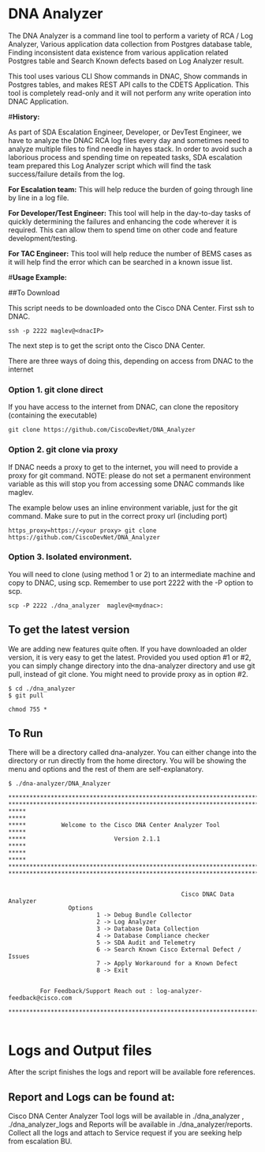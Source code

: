 # DNA Analyzer

The  DNA Analyzer is a command line tool to perform a variety of RCA / Log Analyzer, Various application data collection from Postgres database table, Finding inconsistent data existence from various application related Postgres table and Search Known defects based on Log Analyzer result.

This tool uses various CLI Show commands in DNAC, Show commands in Postgres tables, and makes REST API calls to the CDETS Application. This tool is completely read-only and it will not perform any write operation into DNAC Application.
 
#**History:**

As part of  SDA Escalation Engineer, Developer, or DevTest Engineer, we have to analyze the DNAC RCA log files every day and sometimes need to analyze multiple files to find needle in hayes stack. In order to avoid such a laborious process and spending time on repeated tasks, SDA escalation team prepared this Log Analyzer script which will find the task success/failure details from the log.

**For Escalation team:**
This will help reduce the burden of going through line by line in a log file.

**For Developer/Test Engineer:**
This tool will help in the day-to-day tasks of quickly determining the failures and enhancing the code wherever it is required. This can allow them to spend time on other code and feature development/testing.

**For TAC Engineer:**
This tool will help reduce the number of BEMS cases as it will help find the error which can be searched in a known issue list.


#**Usage Example:**


##To Download

This script needs to be downloaded onto the Cisco DNA Center.  First ssh to DNAC.

```
ssh -p 2222 maglev@<dnacIP>
```

The next step is to get the script onto the Cisco DNA Center.  

There are three ways of doing this, depending on access from DNAC to the internet
 
### Option 1.  git clone direct
If you have access to the internet from DNAC, can clone the repository (containing the executable)

```
git clone https://github.com/CiscoDevNet/DNA_Analyzer
```
### Option 2. git clone via proxy
If DNAC needs a proxy to get to the internet, you will need to provide a proxy for git command.
NOTE:  please do not set a permanent environment variable as this will stop you from accessing some DNAC commands like maglev.

The example below uses an inline environment variable, just for the git command.  Make sure to put in the correct proxy url (including port) 
```
https_proxy=https://<your proxy> git clone https://github.com/CiscoDevNet/DNA_Analyzer
```

### Option 3. Isolated environment.  
You will need to clone (using method 1 or 2) to an intermediate machine and copy to DNAC, using scp.  Remember to use port 2222 with the -P option to scp.
```
scp -P 2222 ./dna_analyzer  maglev@<mydnac>:
```


## To get the latest version
We are adding new features quite often.  If you have downloaded an older version, it is very easy to get the latest.  Provided you used option #1 or #2, you can simply change directory into the dna-analyzer directory and use git pull, instead of git clone.  You might need to provide proxy as in option #2.
```
$ cd ./dna_analyzer 
$ git pull

chmod 755 *
```

## To Run

There will be a directory called dna-analyzer.  You can either change into the directory or run directly from the home directory.
You will be showing the menu and options and the rest of them are self-explanatory.
```
$ ./dna-analyzer/DNA_Analyzer

*****************************************************************************
*****************************************************************************
*****                                                                   *****
*****          Welcome to the Cisco DNA Center Analyzer Tool            *****
*****                         Version 2.1.1                             *****
*****                                                                   *****
*****************************************************************************
*****************************************************************************


                                                 Cisco DNAC Data Analyzer
                 Options
                         1 -> Debug Bundle Collector 
                         2 -> Log Analyzer 
                         3 -> Database Data Collection 
                         4 -> Database Compliance checker 
                         5 -> SDA Audit and Telemetry 
                         6 -> Search Known Cisco External Defect / Issues 
                         7 -> Apply Workaround for a Known Defect 
                         8 -> Exit 


         For Feedback/Support Reach out : log-analyzer-feedback@cisco.com

***************************************************************************


```

# Logs and Output files
After the script finishes the logs and report will be available fore references.
## Report and Logs can be found at:
 Cisco DNA Center Analyzer Tool logs will be available in ./dna_analyzer , ./dna_analyzer_logs and Reports will be available in ./dna_analyzer/reports. 
 Collect all the logs and attach to Service request if you are seeking help from escalation BU.


